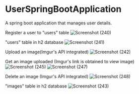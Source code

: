 # UserSpringBootApplication
A spring boot application that manages user details.

Register a user to "users" table
![Screenshot (240)](https://user-images.githubusercontent.com/61871512/221341851-a72656d6-d892-4dc0-8631-984a9c5b6334.png)

"users" table in h2 database
![Screenshot (241)](https://user-images.githubusercontent.com/61871512/221342175-eb93d1e1-5feb-418c-b66d-c3c25107ae90.png)

Upload an image(Imgur's API integrated)
![Screenshot (242)](https://user-images.githubusercontent.com/61871512/221341962-ccee4fdc-ce28-4d76-9fd9-3d9cdacb6281.png)

Get an image uploaded (Imgur's link is obtained to view image)
![Screenshot (245)](https://user-images.githubusercontent.com/61871512/221342009-518b1c81-99b2-4621-8d0f-735e138eb7f3.png)
![Screenshot (247)](https://user-images.githubusercontent.com/61871512/221342027-b663914a-6116-47da-a649-99bac2d7646f.png)

Delete an image (Imgur's API integrated)
![Screenshot (248)](https://user-images.githubusercontent.com/61871512/221342044-c755042b-f120-4feb-bcc1-f473cf37fc5a.png)

"images" table in h2 database
![Screenshot (243)](https://user-images.githubusercontent.com/61871512/221342187-d27d047d-e0d1-4047-aef5-fb83094c0e5f.png)


